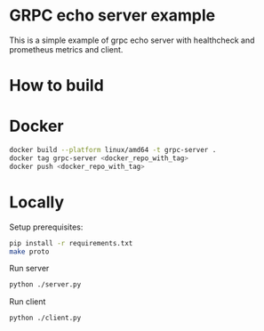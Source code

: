 # GRPC echo server example

This is a simple example of grpc echo server with healthcheck and prometheus metrics and client.

# How to build

# Docker

```sh
docker build --platform linux/amd64 -t grpc-server .
docker tag grpc-server <docker_repo_with_tag>
docker push <docker_repo_with_tag>
```

# Locally

Setup prerequisites:

```sh
pip install -r requirements.txt
make proto
```

Run server

```sh
python ./server.py
```

Run client

```sh
python ./client.py
```